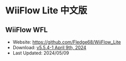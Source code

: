 # WiiFlow Lite 中文版


## WiiFlow WFL

- Website: <https://github.com/Fledge68/WiiFlow_Lite>
- Download: [v5.5.4-1 April 9th, 2024](https://github.com/Fledge68/WiiFlow_Lite/releases/tag/v.5.5.4_1)
- Last Updated:	2024/05/09
